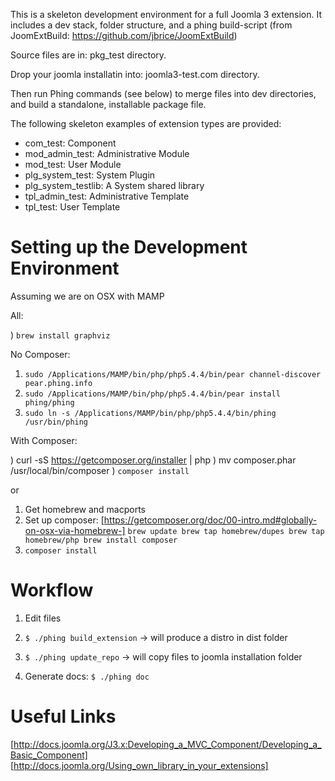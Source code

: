 This is a skeleton development environment for a full Joomla 3 extension. It includes a dev stack, folder structure, and a phing build-script (from JoomExtBuild: https://github.com/jbrice/JoomExtBuild)

Source files are in: pkg_test directory.

Drop your joomla installatin into: joomla3-test.com directory.

Then run Phing commands (see below) to merge files into dev directories, and build a standalone, installable package file.


The following skeleton examples of extension types are provided:

- com_test: Component
- mod_admin_test: Administrative Module
- mod_test: User Module
- plg_system_test: System Plugin
- plg_system_testlib: A System shared library
- tpl_admin_test: Administrative Template
- tpl_test: User Template


Setting up the Development Environment
======================================

Assuming we are on OSX with MAMP

All:

) `brew install graphviz`

No Composer:

1) `sudo /Applications/MAMP/bin/php/php5.4.4/bin/pear channel-discover pear.phing.info`
2) `sudo /Applications/MAMP/bin/php/php5.4.4/bin/pear install phing/phing`
3) `sudo ln -s /Applications/MAMP/bin/php/php5.4.4/bin/phing /usr/bin/phing`

With Composer:

) curl -sS https://getcomposer.org/installer | php
) mv composer.phar /usr/local/bin/composer
) `composer install`

or

1) Get homebrew and macports
2) Set up composer: [https://getcomposer.org/doc/00-intro.md#globally-on-osx-via-homebrew-]
`brew update
brew tap homebrew/dupes
brew tap homebrew/php
brew install composer`
3) `composer install`


Workflow
========

1) Edit files

2) `$ ./phing build_extension` -> will produce a distro in dist folder

3) `$ ./phing update_repo` -> will copy files to joomla installation folder

4) Generate docs: `$ ./phing doc`

Useful Links
============

[http://docs.joomla.org/J3.x:Developing_a_MVC_Component/Developing_a_Basic_Component]
[http://docs.joomla.org/Using_own_library_in_your_extensions]
